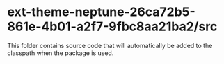 # ext-theme-neptune-26ca72b5-861e-4b01-a2f7-9fbc8aa21ba2/src

This folder contains source code that will automatically be added to the classpath when
the package is used.
